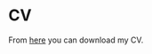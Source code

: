 # CV

From [here](https://github.com/victorballester7/CV/main/victor-cv.pdf) you can download my CV.
